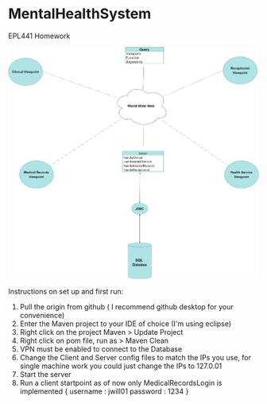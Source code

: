 # MentalHealthSystem
EPL441 Homework

<img src="Images/Structure/clientServer.drawio.png">

Instructions on set up and first run:
  1) Pull the origin from github ( I recommend github desktop for your convenience)
  2) Enter the Maven project to your IDE of choice (I'm using eclipse)
  3) Right click on the project Maven > Update Project
  4) Right click on pom file, run as > Maven Clean
  5) VPN must be enabled to connect to the Database
  6) Change the Client and Server config files to match the IPs you use, for single machine work you could just change the IPs to 127.0.01
  7) Start the server
  8) Run a client startpoint as of now only MedicalRecordsLogin is implemented { username : jwill01 password : 1234 }
